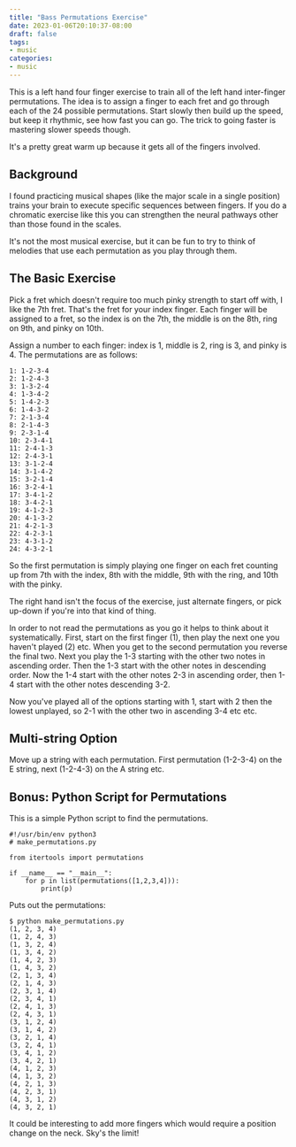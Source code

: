 ```yaml
---
title: "Bass Permutations Exercise"
date: 2023-01-06T20:10:37-08:00
draft: false
tags:
- music
categories:
- music
---
```


This is a left hand four finger exercise to train all of the left hand inter-finger permutations. The idea is to assign a finger to each fret and go through each of the 24 possible permutations. Start slowly then build up the speed, but keep it rhythmic, see how fast you can go. The trick to going faster is mastering slower speeds though.

It's a pretty great warm up because it gets all of the fingers involved.

## Background

I found practicing musical shapes (like the major scale in a single position) trains your brain to execute specific sequences between fingers. If you do a chromatic exercise like this you can strengthen the neural pathways other than those found in the scales.

It's not the most musical exercise, but it can be fun to try to think of melodies that use each permutation as you play through them.

## The Basic Exercise

Pick a fret which doesn't require too much pinky strength to start off with, I like the 7th fret. That's the fret for your index finger. Each finger will be assigned to a fret, so the index is on the 7th, the middle is on the 8th, ring on 9th, and pinky on 10th.

Assign a number to each finger: index is 1, middle is 2, ring is 3, and pinky is 4. The permutations are as follows:

```
1: 1-2-3-4
2: 1-2-4-3
3: 1-3-2-4
4: 1-3-4-2
5: 1-4-2-3
6: 1-4-3-2
7: 2-1-3-4
8: 2-1-4-3
9: 2-3-1-4
10: 2-3-4-1
11: 2-4-1-3
12: 2-4-3-1
13: 3-1-2-4
14: 3-1-4-2
15: 3-2-1-4
16: 3-2-4-1
17: 3-4-1-2
18: 3-4-2-1
19: 4-1-2-3
20: 4-1-3-2
21: 4-2-1-3
22: 4-2-3-1
23: 4-3-1-2
24: 4-3-2-1
```

So the first permutation is simply playing one finger on each fret counting up from 7th with the index, 8th with the middle, 9th with the ring, and 10th with the pinky.

The right hand isn't the focus of the exercise, just alternate fingers, or pick up-down if you're into that kind of thing.

In order to not read the permutations as you go it helps to think about it systematically. First, start on the first finger (1), then play the next one you haven't played (2) etc. When you get to the second permutation you reverse the final two. Next you play the 1-3 starting with the other two notes in ascending order. Then the 1-3 start with the other notes in descending order. Now the 1-4 start with the other notes 2-3 in ascending order, then 1-4 start with the other notes descending 3-2. 

Now you've played all of the options starting with 1, start with 2 then the lowest unplayed, so 2-1 with the other two in ascending 3-4 etc etc.

## Multi-string Option

Move up a string with each permutation. First permutation (1-2-3-4) on the E string, next (1-2-4-3) on the A string etc.

## Bonus: Python Script for Permutations

This is a simple Python script to find the permutations. 

```
#!/usr/bin/env python3
# make_permutations.py

from itertools import permutations

if __name__ == "__main__":
    for p in list(permutations([1,2,3,4])):
        print(p)
```

Puts out the permutations:

```
$ python make_permutations.py
(1, 2, 3, 4)
(1, 2, 4, 3)
(1, 3, 2, 4)
(1, 3, 4, 2)
(1, 4, 2, 3)
(1, 4, 3, 2)
(2, 1, 3, 4)
(2, 1, 4, 3)
(2, 3, 1, 4)
(2, 3, 4, 1)
(2, 4, 1, 3)
(2, 4, 3, 1)
(3, 1, 2, 4)
(3, 1, 4, 2)
(3, 2, 1, 4)
(3, 2, 4, 1)
(3, 4, 1, 2)
(3, 4, 2, 1)
(4, 1, 2, 3)
(4, 1, 3, 2)
(4, 2, 1, 3)
(4, 2, 3, 1)
(4, 3, 1, 2)
(4, 3, 2, 1)
```

It could be interesting to add more fingers which would require a position change on the neck. Sky's the limit!